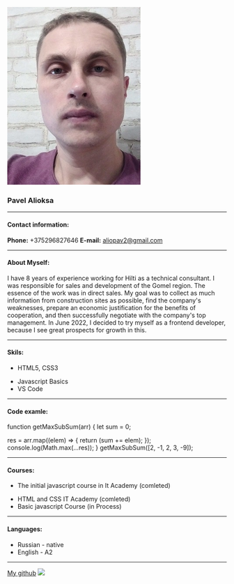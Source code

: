 ![](https://github.com/Aliopav/rsschool-cv/blob/rsschool-cv-html/my%20photo.jpg)
### Pavel Alioksa

---

#### Contact information:

**Phone:** +375296827646
**E-mail:** aliopav2@gmail.com

---

#### About Myself:

I have 8 years of experience working for Hilti as a technical consultant. I was responsible for sales and development of the Gomel region. The essence of the work was in direct sales. My goal was to collect as much information from construction sites as possible, find the company's weaknesses, prepare an economic justification for the benefits of cooperation, and then successfully negotiate with the company's top management.
In June 2022, I decided to try myself as a frontend developer, because I see great prospects for growth in this.

---

#### Skils:

- HTML5, CSS3

* Javascript Basics
* VS Code

---

#### Code examle:

function getMaxSubSum(arr) {
  let sum = 0;

  res = arr.map((elem) => {
    return (sum += elem);
  });
  console.log(Math.max(...res));
}
getMaxSubSum([2, -1, 2, 3, -9]);

---

#### Courses:

- The initial javascript course in It Academy (comleted)

* HTML and CSS IT Academy (comleted)
* Basic javascript Course (in Process)

---

#### Languages:

- Russian - native
- English - A2
---
 [My github](https://github.com/Aliopav)                                  [<img src="https://rs.school/images/rs_school_js.svg" width="50 px">](https://rs.school/js/)

